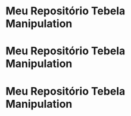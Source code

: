 # Meu Repositório Tebela Manipulation
# Meu Repositório Tebela Manipulation
# Meu Repositório Tebela Manipulation
